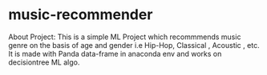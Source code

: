 # music-recommender
About Project:
This is a simple ML Project which recommmends music genre on the basis of age and gender i.e Hip-Hop, Classical , Acoustic , etc.
It is made with Panda data-frame in anaconda env and works on decisiontree ML algo.
